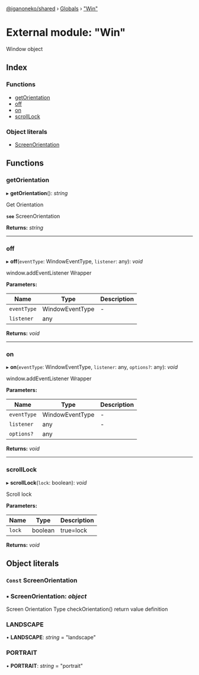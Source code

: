 [@iganoneko/shared](../README.md) › [Globals](../globals.md) › ["Win"](_win_.md)

# External module: "Win"

Window object

## Index

### Functions

* [getOrientation](_win_.md#getorientation)
* [off](_win_.md#off)
* [on](_win_.md#on)
* [scrollLock](_win_.md#scrolllock)

### Object literals

* [ScreenOrientation](_win_.md#const-screenorientation)

## Functions

###  getOrientation

▸ **getOrientation**(): *string*

Get Orientation

**`see`** ScreenOrientation

**Returns:** *string*

___

###  off

▸ **off**(`eventType`: WindowEventType, `listener`: any): *void*

window.addEventListener Wrapper

**Parameters:**

Name | Type | Description |
------ | ------ | ------ |
`eventType` | WindowEventType | - |
`listener` | any |   |

**Returns:** *void*

___

###  on

▸ **on**(`eventType`: WindowEventType, `listener`: any, `options?`: any): *void*

window.addEventListener Wrapper

**Parameters:**

Name | Type | Description |
------ | ------ | ------ |
`eventType` | WindowEventType | - |
`listener` | any | - |
`options?` | any |   |

**Returns:** *void*

___

###  scrollLock

▸ **scrollLock**(`lock`: boolean): *void*

Scroll lock

**Parameters:**

Name | Type | Description |
------ | ------ | ------ |
`lock` | boolean | true=lock  |

**Returns:** *void*

## Object literals

### `Const` ScreenOrientation

### ▪ **ScreenOrientation**: *object*

Screen Orientation Type
checkOrientation() return value definition

###  LANDSCAPE

• **LANDSCAPE**: *string* = "landscape"

###  PORTRAIT

• **PORTRAIT**: *string* = "portrait"
